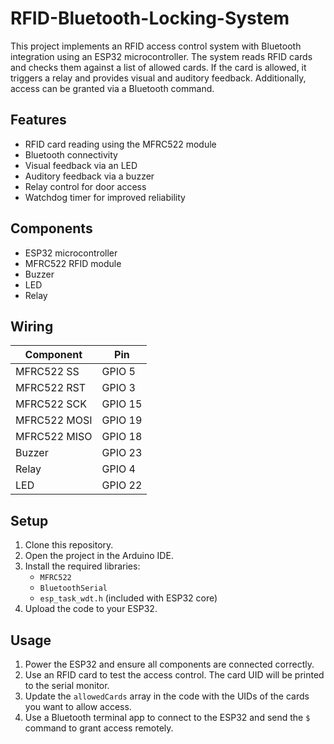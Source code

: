 # RFID-Bluetooth-Locking-System
This project implements an RFID access control system with Bluetooth integration using an ESP32 microcontroller. The system reads RFID cards and checks them against a list of allowed cards. If the card is allowed, it triggers a relay and provides visual and auditory feedback. Additionally, access can be granted via a Bluetooth command.

## Features

- RFID card reading using the MFRC522 module
- Bluetooth connectivity
- Visual feedback via an LED
- Auditory feedback via a buzzer
- Relay control for door access
- Watchdog timer for improved reliability

## Components

- ESP32 microcontroller
- MFRC522 RFID module
- Buzzer
- LED
- Relay

## Wiring

| Component      | Pin       |
| -------------- | --------- |
| MFRC522 SS     | GPIO 5    |
| MFRC522 RST    | GPIO 3    |
| MFRC522 SCK    | GPIO 15   |
| MFRC522 MOSI   | GPIO 19   |
| MFRC522 MISO   | GPIO 18   |
| Buzzer         | GPIO 23   |
| Relay          | GPIO 4    |
| LED            | GPIO 22   |

## Setup

1. Clone this repository.
2. Open the project in the Arduino IDE.
3. Install the required libraries:
    - `MFRC522`
    - `BluetoothSerial`
    - `esp_task_wdt.h` (included with ESP32 core)
4. Upload the code to your ESP32.

## Usage

1. Power the ESP32 and ensure all components are connected correctly.
2. Use an RFID card to test the access control. The card UID will be printed to the serial monitor.
3. Update the `allowedCards` array in the code with the UIDs of the cards you want to allow access.
4. Use a Bluetooth terminal app to connect to the ESP32 and send the `$` command to grant access remotely.
